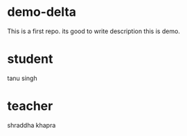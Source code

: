 # demo-delta
This is a first repo. its good to write description
this is demo.

# student 
tanu singh
# teacher 
shraddha khapra
